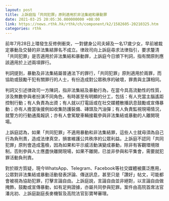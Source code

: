 ```yaml
---
layout: post
title: 上訴庭指「共同犯罪」原則適用於非法集結和暴動罪
date: 2021-03-25 20:05:36.000000000 +08:00
link: https://news.rthk.hk/rthk/ch/component/k2/1582605-20210325.htm
categories: rthk
---
```


前年7月28日上環發生反修例衝突，一對健身公司夫婦及一名17歲少女，早前被裁定暴動及交替的非法集結罪名不成立。律政司向上訴庭尋求法律指引，要求釐清「共同犯罪」是否適用於非法集結和暴動罪，上訴庭今日頒下判詞，指有關原則應該適用於上述兩項罪行。

判詞提到，暴動及非法集結屬普通法下的罪行，「共同犯罪」原則適用於兩罪，而協助或鼓勵干犯有關罪行的人士，有份造成對公眾秩序的破壞，罪責與主謀相同。

判詞又引述律政司一方陳詞，指非法集結及暴動行為，在當今具高流動性的性質，涉及無數參與者扮演不同角色，有時甚至有明顯的分工，包括：有人充當主腦遙距控制行動；有人負責為出資；有人就以打電話或在社交媒體散播訊息鼓勵或宣傳暴動；亦有人擔當後援例如收集防護裝備、磚頭及汽油彈；有人負責監視現場情況，就警方的行動通風報訊；亦有人會駕駛車輛接載參與非法集結或暴動的人離開現場。

上訴庭認為，如果「共同犯罪」不適用暴動和非法集結罪，這些人士就毋須為自己行為負刑責，造成法律真空，損害維護公共秩序的公眾利益。上訴庭不認同「共同犯罪」原則會造成濫檢，因為如果和平示威活動演變成暴動，除非有客觀環境限制，否則參與人士應盡快離開現場，如果不離開，已並非參與和平集會，需要就犯罪活動負刑責。

對於辯方質疑，現今WhatsApp、Telegram、Facebook等社交媒體被廣泛應用，公眾對非法集結或暴動活動發表評論、傳送訊息，甚至只是「讚好」帖文，可能都會被視為協助犯罪，打擊言論自由。上訴庭說，言論自由並非絕對，以言論自由做掩飾，鼓勵或宣傳暴動，如有足夠證據，亦屬共同參與犯罪。案件由高院首席法官潘兆初、上訴庭副庭長麥機智及高院法官彭寶琴審理。
